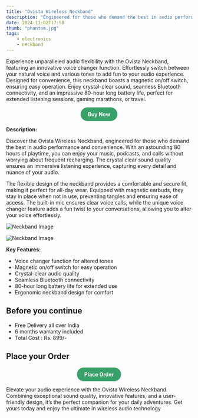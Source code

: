 ```yaml
---
title: "Ovista Wireless Neckband"
description: "Engineered for those who demand the best in audio performance and convenience."
date: 2024-11-02T17:50
thumb: "phantom.jpg"
tags: 
    - electronics
    - neckband
---
```


Experience unparalleled audio flexibility with the Ovista Neckband, featuring an innovative voice changer function. Effortlessly switch between your natural voice and various tones to add fun to your audio experience. Designed for convenience, this neckband boasts a magnetic on/off switch, ensuring easy operation. Enjoy crystal-clear sound, seamless Bluetooth connectivity, and an impressive 80-hour long battery life, perfect for extended listening sessions, gaming marathons, or travel.

<div style="text-align: center;">
    <a href="https://rzp.io/rzp/ovista-wireless-neckband" target="_blank" style="display: inline-block; background-color: #38a169; color: white; font-weight: bold; padding: 10px 20px; border-radius: 9999px; text-align: center; text-decoration: none;">Buy Now</a>
</div>

__Description:__

Discover the Ovista Wireless Neckband, engineered for those who demand the best in audio performance and convenience. With an astounding 80 hours of playtime, you can enjoy your music, podcasts, and calls without worrying about frequent recharging. The crystal clear sound quality ensures an immersive listening experience, capturing every detail and nuance of your audio.

The flexible design of the neckband provides a comfortable and secure fit, making it perfect for all-day wear. Equipped with magnetic earbuds, they stay in place when not in use, preventing tangles and ensuring ease of access. The built-in mic ensures clear voice calls, while the unique voice changer feature adds a fun twist to your conversations, allowing you to alter your voice effortlessly.

![Neckband Image](https://ovista.in/cdn/shop/files/WhatsAppImage2024-08-07at5.14.00PM_720x.jpg?v=1723032101)

![Neckband Image](https://ovista.in/cdn/shop/files/PHANTOM_720x.jpg?v=1723032133)

__Key Features:__

- Voice changer function for altered tones
- Magnetic on/off switch for easy operation
- Crystal-clear audio quality
- Seamless Bluetooth connectivity
- 80-hour long battery life for extended use
- Ergonomic neckband design for comfort

## Before you continue

- Free Delivery all over India
- 6 months warranty included
- Total Cost : Rs. 899/-

## Place your Order

<div style="text-align: center;">
    <a href="https://rzp.io/rzp/ovista-wireless-neckband" target="_blank" style="display: inline-block; background-color: #38a169; color: white; font-weight: bold; padding: 10px 20px; border-radius: 9999px; text-align: center; text-decoration: none;">Place Order</a>
</div>

Elevate your audio experience with the Ovista Wireless Neckband. Combining exceptional sound quality, innovative features, and a user-friendly design, it’s the perfect companion for your daily adventures. Get yours today and enjoy the ultimate in wireless audio technology

